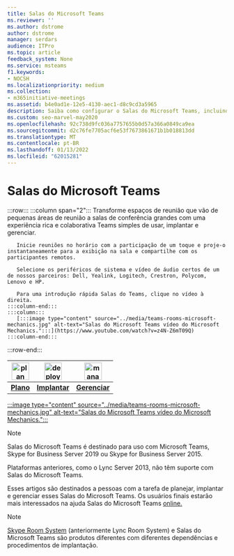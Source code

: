 ```yaml
---
title: Salas do Microsoft Teams
ms.reviewer: ''
ms.author: dstrome
author: dstrome
manager: serdars
audience: ITPro
ms.topic: article
feedback_system: None
ms.service: msteams
f1.keywords:
- NOCSH
ms.localizationpriority: medium
ms.collection:
- m365initiative-meetings
ms.assetid: b4e0ad1e-12e5-4130-aec1-d8c9cd3a5965
description: Saiba como configurar o Salas do Microsoft Teams, incluindo planejamento, implantação e gerenciamento do sistema para criar sua sala de reunião virtual ideal.
ms.custom: seo-marvel-may2020
ms.openlocfilehash: 92c738d9fc036a7757655b0d57a366a0849ca9ea
ms.sourcegitcommit: d2c76fe7705acf6e53f7673861671b1b018813dd
ms.translationtype: MT
ms.contentlocale: pt-BR
ms.lasthandoff: 01/13/2022
ms.locfileid: "62015281"
---
```

# <a name="microsoft-teams-rooms"></a>Salas do Microsoft Teams

:::row:::
    :::column span="2":::
       Transforme espaços de reunião que vão de pequenas áreas de reunião a salas de conferência grandes com uma experiência rica e colaborativa Teams simples de usar, implantar e gerenciar.

       Inicie reuniões no horário com a participação de um toque e proje-o instantaneamente para a exibição na sala e compartilhe com os participantes remotos.

       Selecione os periféricos de sistema e vídeo de áudio certos de um de nossos parceiros: Dell, Yealink, Logitech, Crestron, Polycom, Lenovo e HP.

       Para uma introdução rápida Salas do Teams, clique no vídeo à direita.
    :::column-end:::
    :::column:::
       [:::image type="content" source="../media/teams-rooms-microsoft-mechanics.jpg" alt-text="Salas do Microsoft Teams vídeo do Microsoft Mechanics.":::](https://www.youtube.com/watch?v=z4N-Z6mT09Q)
    :::column-end:::
:::row-end:::

<!-- The following three links to icon images work with site-relative URLs when published on docs.microsoft.com. -->

|    <img src="/office/media/icons/list-123-teams.svg" width="40 px" height="40 px" alt="plan icon">           | <img src="/office/media/icons/deploy-teams.svg" width="40 px" height="40 px" alt="deploy icon">              |   <img src="/office/media/icons/toolbox.svg" width="40 px" height="40 px" alt="manage icon">            |
| ------------- | ------------- | ------------- |
|  **[Plano](./rooms-plan.md)** |  **[Implantar](./rooms-deploy.md)** |  **[Gerenciar](./rooms-manage.md)** |


[:::image type="content" source="../media/teams-rooms-microsoft-mechanics.jpg" alt-text="Salas do Microsoft Teams vídeo do Microsoft Mechanics.":::](https://www.youtube.com/watch?v=z4N-Z6mT09Q)

> [!NOTE]
> Salas do Microsoft Teams é destinado para uso com Microsoft Teams, Skype for Business Server 2019 ou Skype for Business Server 2015.
>
> Plataformas anteriores, como o Lync Server 2013, não têm suporte com Salas do Microsoft Teams.

Esses artigos são destinados a pessoas com a tarefa de planejar, implantar e gerenciar esses Salas do Microsoft Teams. Os usuários finais estarão mais interessados na ajuda Salas do Microsoft Teams [online.](https://support.office.com/article/Skype-Room-Systems-version-2-help-e667f40e-5aab-40c1-bd68-611fe0002ba2)

> [!NOTE]
> [Skype Room System](../rooms/lrs-migration.md) (anteriormente Lync Room System) e Salas do Microsoft Teams são produtos diferentes com diferentes dependências e procedimentos de implantação.
